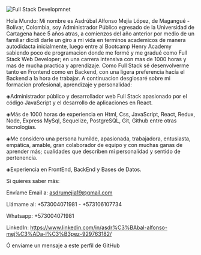 ![Full Stack Developmnet](https://user-images.githubusercontent.com/101151706/212804722-e9127438-5388-4fcd-8869-d1800cb65ca5.jpeg)



Hola Mundo: Mi nombre es Asdrúbal Alfonso Mejía López, de Magangué - Bolívar, Colombia, soy Administrador Público egresado de la Universidad de Cartagena hace 5 años atras, a comienzos del año anterior por medio de un familiar dicidí darle un giro a mi vida en terminos academicos de manera autodidacta inicialmente, luego entre al Bootcamp Henry Academy sabiendo poco de programacion donde me formé y me gradué como Full Stack Web Developer; en una carrera intensiva con mas de 1000 horas y mas de mucha practica y aprendizaje. Como Full Stack sé desenvolverme tanto en Frontend como en Backend, con una ligera preferencia hacía el Backend a la hora de trabajar. A continuacion desglosaré sobre mi formacion profesional, aprendizaje y personalidad: 

◈Administrador público y desarrollador web Full Stack apasionado por el código JavaScript y el desarrollo de aplicaciones en React.

◈Más de 1000 horas de experiencia en Html, Css, JavaScript, React, Redux, Node, Express MySql, Sequelize, PostgreSQL, Git, Github entre otras tecnologías.

◈Me considero una persona humilde, apasionada, trabajadora, entusiasta, empática, amable, gran colaborador de equipo y con muchas ganas de aprender más; cualidades que describen mi personalidad y sentido de pertenencia.

◈Experiencia en FrontEnd, BackEnd y Bases de Datos.





Si quieres saber más:

Envíame Email a: asdrumejia19@gmail.com

Llámame al: +573004071981 - +573106107734

Whatsapp: +573004071981

LinkedIn: https://www.linkedin.com/in/asdr%C3%BAbal-alfonso-mej%C3%ADa-l%C3%B3pez-929763182/

Ó envíame un mensaje a este perfil de GitHub




